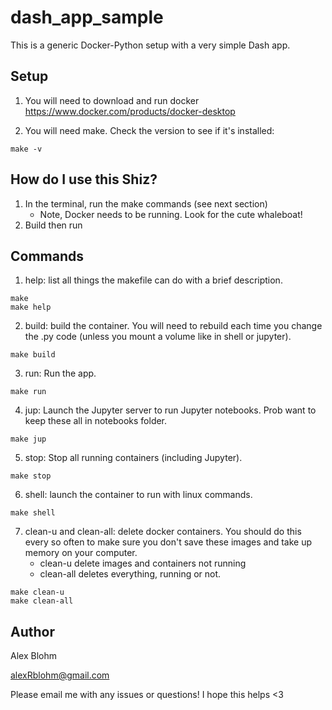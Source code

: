 # dash_app_sample
This is a generic Docker-Python setup with a very simple Dash app.


## Setup

1. You will need to download and run docker
   https://www.docker.com/products/docker-desktop

2. You will need make. Check the version to see if it's installed:

```
make -v
```

## How do I use this Shiz?
1. In the terminal, run the make commands (see next section)
    - Note, Docker needs to be running. Look for the cute whaleboat!
2. Build then run

## Commands

1. help: list all things the makefile can do with a brief description.

```
make
make help
```

2. build: build the container. You will need to rebuild each time you change the .py code (unless you mount a volume
   like in shell or jupyter).

```
make build
```

3. run: Run the app.

```
make run
```

4. jup: Launch the Jupyter server to run Jupyter notebooks. Prob want to keep these all in notebooks folder.

```
make jup
```

5. stop: Stop all running containers (including Jupyter).

```
make stop
```

6. shell: launch the container to run with linux commands.

```
make shell
```

7. clean-u and clean-all: delete docker containers.  You should do this every so often to make sure you don't save these images and take up memory on your computer.
   - clean-u delete images and containers not running
   - clean-all deletes everything, running or not.
```
make clean-u
make clean-all
```

## Author
Alex Blohm

alexRblohm@gmail.com

Please email me with any issues or questions!  I hope this helps <3
